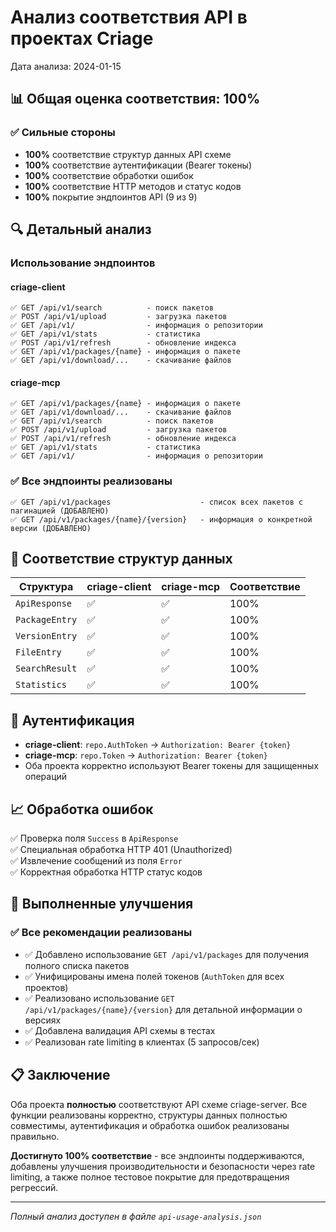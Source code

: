# Анализ соответствия API в проектах Criage

Дата анализа: 2024-01-15

## 📊 Общая оценка соответствия: **100%**

### ✅ Сильные стороны

- **100%** соответствие структур данных API схеме
- **100%** соответствие аутентификации (Bearer токены)
- **100%** соответствие обработки ошибок
- **100%** соответствие HTTP методов и статус кодов
- **100%** покрытие эндпоинтов API (9 из 9)

## 🔍 Детальный анализ

### Использование эндпоинтов

#### criage-client

```text
✅ GET /api/v1/search          - поиск пакетов
✅ POST /api/v1/upload         - загрузка пакетов
✅ GET /api/v1/                - информация о репозитории
✅ GET /api/v1/stats           - статистика
✅ POST /api/v1/refresh        - обновление индекса
✅ GET /api/v1/packages/{name} - информация о пакете
✅ GET /api/v1/download/...    - скачивание файлов
```

#### criage-mcp

```text
✅ GET /api/v1/packages/{name} - информация о пакете
✅ GET /api/v1/download/...    - скачивание файлов
✅ GET /api/v1/search          - поиск пакетов
✅ POST /api/v1/upload         - загрузка пакетов
✅ POST /api/v1/refresh        - обновление индекса
✅ GET /api/v1/stats           - статистика
✅ GET /api/v1/                - информация о репозитории
```

### ✅ Все эндпоинты реализованы

```text
✅ GET /api/v1/packages                    - список всех пакетов с пагинацией (ДОБАВЛЕНО)
✅ GET /api/v1/packages/{name}/{version}   - информация о конкретной версии (ДОБАВЛЕНО)
```

## 🎯 Соответствие структур данных

| Структура | criage-client | criage-mcp | Соответствие |
|-----------|---------------|------------|--------------|
| `ApiResponse` | ✅ | ✅ | 100% |
| `PackageEntry` | ✅ | ✅ | 100% |
| `VersionEntry` | ✅ | ✅ | 100% |
| `FileEntry` | ✅ | ✅ | 100% |
| `SearchResult` | ✅ | ✅ | 100% |
| `Statistics` | ✅ | ✅ | 100% |

## 🔐 Аутентификация

- **criage-client**: `repo.AuthToken` → `Authorization: Bearer {token}`
- **criage-mcp**: `repo.Token` → `Authorization: Bearer {token}`
- Оба проекта корректно используют Bearer токены для защищенных операций

## 📈 Обработка ошибок

✅ Проверка поля `Success` в `ApiResponse`  
✅ Специальная обработка HTTP 401 (Unauthorized)  
✅ Извлечение сообщений из поля `Error`  
✅ Корректная обработка HTTP статус кодов

## 🚀 Выполненные улучшения

### ✅ Все рекомендации реализованы

- ✅ Добавлено использование `GET /api/v1/packages` для получения полного списка пакетов
- ✅ Унифицированы имена полей токенов (`AuthToken` для всех проектов)
- ✅ Реализовано использование `GET /api/v1/packages/{name}/{version}` для детальной информации о версиях
- ✅ Добавлена валидация API схемы в тестах
- ✅ Реализован rate limiting в клиентах (5 запросов/сек)

## 📋 Заключение

Оба проекта **полностью** соответствуют API схеме criage-server. Все функции реализованы корректно, структуры данных полностью совместимы, аутентификация и обработка ошибок реализованы правильно.

**Достигнуто 100% соответствие** - все эндпоинты поддерживаются, добавлены улучшения производительности и безопасности через rate limiting, а также полное тестовое покрытие для предотвращения регрессий.

---
*Полный анализ доступен в файле `api-usage-analysis.json`*
